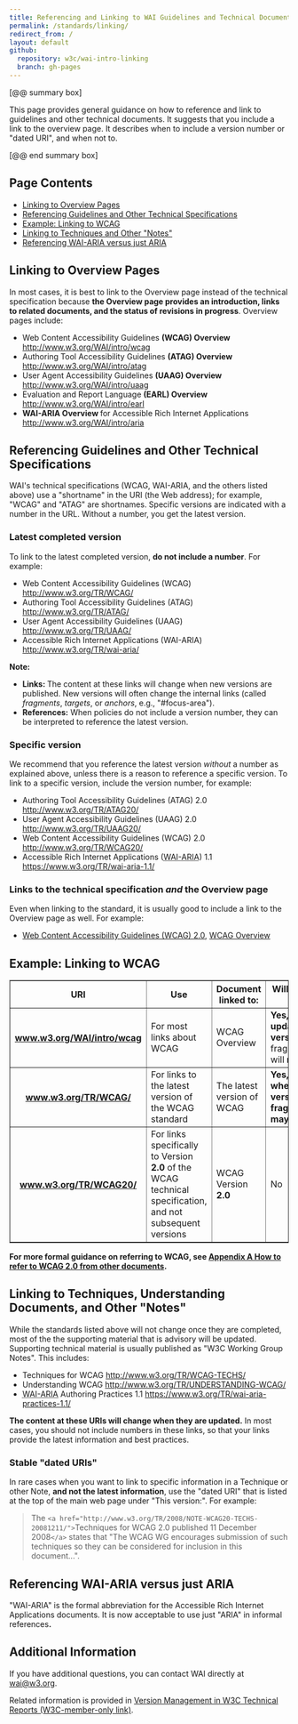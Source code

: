 ```yaml
---
title: Referencing and Linking to WAI Guidelines and Technical Documents
permalink: /standards/linking/
redirect_from: /
layout: default
github:
  repository: w3c/wai-intro-linking
  branch: gh-pages
---
```

<p>[@@ summary box]</p>
<p>This page provides general guidance on how to reference and link to guidelines and other technical documents. It suggests that you include a link to the overview page. It describes when to include a version number or &quot;dated URI&quot;, and when not to.</p>
<p>[@@ end summary box] </p>
<div>
  <h2>Page Contents</h2>
  <ul>
    <li><a href="#overview">Linking to Overview Pages</a></li>
    <li><a href="#trs">Referencing Guidelines and Other Technical Specifications</a></li>
    <li><a href="#wcag">Example: Linking to WCAG</a></li>
    <li><a href="#notes">Linking to Techniques and Other "Notes"</a></li>
    <li><a href="#waiaria">Referencing WAI-ARIA versus just ARIA</a></li>
  </ul>
</div>
<h2><a name="overview" id="overview"></a>Linking to Overview Pages</h2>
<p>In most cases, it is best to link to  the Overview page instead of the technical specification because <strong>the Overview page provides an introduction, links to related documents, and the status of revisions in progress</strong>. Overview pages include:</p>
<ul>
  <li>Web Content Accessibility Guidelines <strong>(WCAG) Overview</strong> <a href="http://www.w3.org/WAI/intro/wcag">http://www.w3.org/WAI/intro/wcag</a></li>
  <li>Authoring Tool Accessibility Guidelines <strong>(ATAG) Overview</strong> <a href="http://www.w3.org/WAI/intro/atag">http://www.w3.org/WAI/intro/atag</a></li>
  <li>User Agent Accessibility Guidelines <strong>(UAAG) Overview</strong> <a href="http://www.w3.org/WAI/intro/uaag">http://www.w3.org/WAI/intro/uaag</a></li>
  <li>Evaluation and Report Language <strong>(EARL) Overview</strong> <a href="http://www.w3.org/WAI/intro/earl">http://www.w3.org/WAI/intro/earl</a></li>
  <li><strong>WAI-ARIA Overview </strong>for Accessible Rich Internet Applications <a href="http://www.w3.org/WAI/intro/aria">http://www.w3.org/WAI/intro/aria</a></li>
</ul>
<h2><a name="trs" id="trs"></a>Referencing Guidelines and Other Technical Specifications</h2>
<p>WAI's technical specifications (WCAG, WAI-ARIA, and the others listed above)  use a "shortname" in the URI (the Web address); for example, "WCAG" and "ATAG" are  shortnames. Specific versions are indicated with a number in the URL. Without a number, you get the latest version.</p>
<h3>Latest completed version</h3>
<p>To link to the latest completed version, <strong>do not include a number</strong>. For example:</p>
<ul>
  <li>Web Content Accessibility Guidelines (WCAG) <a href="http://www.w3.org/TR/WCAG/">http://www.w3.org/TR/WCAG/</a></li>
  <li>Authoring Tool Accessibility Guidelines (ATAG) <a href="http://www.w3.org/TR/ATAG/">http://www.w3.org/TR/ATAG/</a></li>
  <li>User Agent Accessibility Guidelines (UAAG) <a href="http://www.w3.org/TR/UAAG/">http://www.w3.org/TR/UAAG/</a></li>
  <li>Accessible Rich Internet Applications (WAI-ARIA) <a href="http://www.w3.org/TR/wai-aria/">http://www.w3.org/TR/wai-aria/</a></li>
</ul>
<p><strong>Note:</strong></p>
<ul>
  <li><strong>Links: </strong>The content at these links will change when new versions are published. New versions will  often  change the internal links (called <dfn>fragments</dfn>, <dfn>targets</dfn>, or <dfn>anchors</dfn>, e.g., "#focus-area").</li>
  <li><strong>References:</strong> When policies do not include a version number, they can be interpreted to reference the latest version.</li>
</ul>
<h3>Specific  version</h3>
<p>We recommend that you reference the latest version <em>without</em> a number as explained above, unless there is a  reason to reference a specific version. To link to a specific version, include the version number, for example:</p>
<ul>
  <li>Authoring Tool Accessibility Guidelines (ATAG) 2.0 <a href="http://www.w3.org/TR/ATAG20/">http://www.w3.org/TR/ATAG20/</a></li>
  <li>User Agent Accessibility Guidelines (UAAG) 2.0 <a href="http://www.w3.org/TR/UAAG20/">http://www.w3.org/TR/UAAG20/</a></li>
  <li>Web Content Accessibility Guidelines (WCAG) 2.0 <a href="http://www.w3.org/TR/WCAG20/">http://www.w3.org/TR/WCAG20/</a></li>
  <li> Accessible Rich Internet Applications (<abbr title="Accessible Rich Internet Applications">WAI-ARIA</abbr>) 1.1 <a href="https://www.w3.org/TR/wai-aria-1.1/">https://www.w3.org/TR/wai-aria-1.1/</a> </li>
</ul>
<h3>Links to the technical specification <em>and</em> the Overview page</h3>
<p>Even when linking to the standard, it is usually good to include a link to the Overview page as well. For example:</p>
<ul>
  <li><a href="http://www.w3.org/TR/WCAG20">Web Content Accessibility Guidelines (WCAG) 2.0</a>, <a href="http://www.w3.org/WAI/intro/wcag">WCAG Overview</a></li>
</ul>
<div class="fullwidth">
  <h2><a name="wcag" id="wcag"></a>Example: Linking to WCAG</h2>
  <table border="1" cellpadding="10">
    <tbody>
      <tr>
        <th scope="col">URI</th>
        <th scope="col">Use</th>
        <th scope="col">Document   linked to:</th>
        <th scope="col">Will the content at this   URI change?</th>
      </tr>
      <tr>
        <th scope="row"><a href="http://www.w3.org/WAI/intro/wcag">www.w3.org/<strong>WAI/intro/wcag</strong></a></th>
        <td>For most links about WCAG</td>
        <td>WCAG Overview</td>
        <td><strong>Yes, content will be updated with new versions,</strong> but the fragments/targets/anchors will mostly remain stable</td>
      </tr>
      <tr>
        <th scope="row"><a href="http://www.w3.org/TR/WCAG/">www.w3.org/TR/<strong>WCAG</strong>/</a></th>
        <td>For links to the latest version of the WCAG standard</td>
        <td>The latest version of WCAG</td>
        <td><strong>Yes, content will change when there are new versions, and fragments/targets/anchors may also change</strong></td>
      </tr>
      <tr>
        <th scope="row"><a href="http://www.w3.org/TR/WCAG20/">www.w3.org/TR/<strong>WCAG20</strong>/</a></th>
        <td>For links specifically to Version <strong>2.0</strong> of the WCAG technical
          specification, and not subsequent versions</td>
        <td>WCAG Version <strong>2.0</strong></td>
        <td>No</td>
      </tr>
    </tbody>
  </table>
</div>
<!-- end main -->
<p><strong>For more formal guidance on referring to WCAG, see <a href="http://www.w3.org/TR/UNDERSTANDING-WCAG20/appendixA.html">Appendix A How to refer to WCAG 2.0 from other documents</a>.</strong></p>
<h2><a name="notes" id="notes"></a>Linking to Techniques, Understanding Documents, and Other "Notes"</h2>
<p>While the standards listed above will not change once they are completed, most of the the  supporting  material that is advisory will be updated. Supporting technical material is usually published as "W3C Working Group Notes". This includes:</p>
<ul>
  <li>Techniques for WCAG <a href="http://www.w3.org/TR/WCAG-TECHS/">http://www.w3.org/TR/WCAG-TECHS/</a></li>
  <li>Understanding WCAG <a href="http://www.w3.org/TR/UNDERSTANDING-WCAG20/">http://www.w3.org/TR/UNDERSTANDING-WCAG/</a></li>
  <li> <abbr title="Accessible Rich Internet Applications">WAI-ARIA</abbr> Authoring Practices 1.1 <a href="https://www.w3.org/TR/wai-aria-practices-1.1/">https://www.w3.org/TR/wai-aria-practices-1.1/</a></li>
</ul>
<p><strong>The content at these URIs will change when they are updated.</strong> In most cases, you should not include numbers in these links, so that your links provide the latest information and best practices.</p>
<h3>Stable "dated URIs"</h3>
<p>In rare cases when you want to link to specific information in a Technique or other Note, <strong>and not the latest information</strong>, use the &quot;dated URI&quot; that is listed at the top of the main web page under "This version:". For example:</p>
<blockquote>The <code>&lt;a href="http://www.w3.org/TR/2008/NOTE-WCAG20-TECHS-20081211/"&gt;</code>Techniques for WCAG 2.0 published 11 December 2008<code>&lt;/a&gt;</code> states that "The WCAG WG encourages submission of such techniques so they can be considered for inclusion in this document...".</blockquote>
<h2><a name="waiaria" id="waiaria"></a>Referencing WAI-ARIA versus just ARIA</h2>
<p>"WAI-ARIA" is the formal abbreviation for the Accessible Rich Internet Applications documents. It is now acceptable to use just &quot;ARIA&quot; in informal references<strong>.</strong></p>
<h2>Additional Information</h2>
<p>If you have additional questions, you can contact WAI directly at <a href="mailto:wai@w3.org">wai@w3.org</a>.</p>
<p>Related information is provided in <a href="http://www.w3.org/2005/05/tr-versions">Version Management in W3C Technical Reports (W3C-member-only link)</a>.</p>